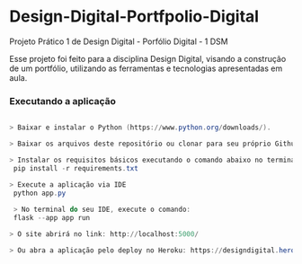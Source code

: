 # Design-Digital-Portfpolio-Digital
Projeto Prático 1 de Design Digital - Porfólio Digital - 1 DSM

Esse projeto foi feito para a disciplina Design Digital, visando a construção de um portfólio, utilizando as ferramentas e tecnologias apresentadas em aula.

### Executando a aplicação


```powershell

> Baixar e instalar o Python (https://www.python.org/downloads/).

> Baixar os arquivos deste repositório ou clonar para seu próprio Github.

> Instalar os requisitos básicos executando o comando abaixo no terminal:
 pip install -r requirements.txt

> Execute a aplicação via IDE
 python app.py
 
 > No terminal do seu IDE, execute o comando: 
 flask --app app run

> O site abrirá no link: http://localhost:5000/

> Ou abra a aplicação pelo deploy no Heroku: https://designdigital.herokuapp.com/
```
